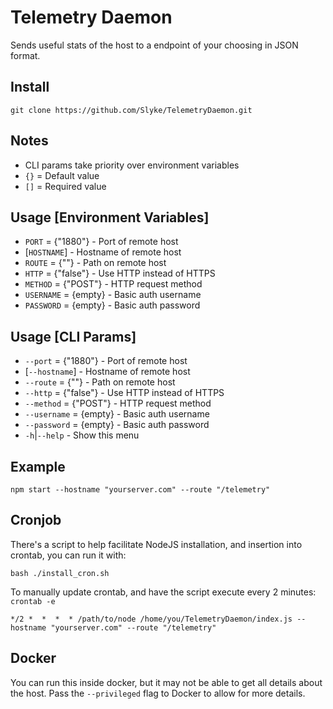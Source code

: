 # Telemetry Daemon

Sends useful stats of the host to a endpoint of your choosing in JSON format.

## Install
```
git clone https://github.com/Slyke/TelemetryDaemon.git
```

## Notes
* CLI params take priority over environment variables
* `{}` = Default value
* `[]` = Required value

## Usage [Environment Variables]
* `PORT`           = {"1880"}    - Port of remote host
* [`HOSTNAME`]                   - Hostname of remote host
* `ROUTE`          = {""}        - Path on remote host
* `HTTP`           = {"false"}   - Use HTTP instead of HTTPS
* `METHOD`         = {"POST"}    - HTTP request method
* `USERNAME`       = {empty}     - Basic auth username
* `PASSWORD`       = {empty}     - Basic auth password

## Usage [CLI Params]
* `--port`         = {"1880"}    - Port of remote host
* [`--hostname`]                 - Hostname of remote host
* `--route`        = {""}        - Path on remote host
* `--http`         = {"false"}   - Use HTTP instead of HTTPS
* `--method`       = {"POST"}    - HTTP request method
* `--username`     = {empty}     - Basic auth username
* `--password`     = {empty}     - Basic auth password
* `-h`|`--help`                  - Show this menu

## Example
```
npm start --hostname "yourserver.com" --route "/telemetry"
```

## Cronjob
There's a script to help facilitate NodeJS installation, and insertion into crontab, you can run it with:
```
bash ./install_cron.sh
```
To manually update crontab, and have the script execute every 2 minutes: `crontab -e`
```
*/2 *  *  *  * /path/to/node /home/you/TelemetryDaemon/index.js --hostname "yourserver.com" --route "/telemetry"
```

## Docker
You can run this inside docker, but it may not be able to get all details about the host. Pass the `--privileged` flag to Docker to allow for more details.
